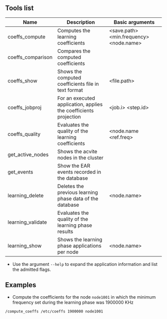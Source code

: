 Tools list
----------

| Name              | Description                                                      | Basic arguments                         |
| ----------------- | ---------------------------------------------------------------- | --------------------------------------- |
| coeffs_compute    | Computes the learning coefficients                               | <save.path> <min.frequency> <node.name> |
| coeffs_comparison | Compares the computed coefficients                               |                                         |
| coeffs_show       | Shows the computed coefficients file in text format              | <file.path>                             |
| coeffs_jobproj    | For an executed application, applies the coefficients projection | <job.i> <step.id>                       |
| coeffs_quality    | Evaluates the quality of the learning coefficients               | <node.name <ref.freq>                   |
| get_active_nodes  | Shows the acvite nodes in the cluster                            |                                         |
| get_events        | Show the EAR events recorded in the database                     |                                         |
| learning_delete   | Deletes the previous learning phase data of the database         | <node.name>                             |
| learning_validate | Evaluates the quality of the learning phase results              |                                         |
| learning_show     | Shows the learning phase applications per node                   | <node.name>                             |

* Use the argument `--help` to expand the application information and list the admitted flags.

Examples
--------
- Compute the coefficients for the node `node1001` in which the minimum frequency set during the learning phase was 1900000 KHz

`/compute_coeffs /etc/coeffs 1900000 node1001`